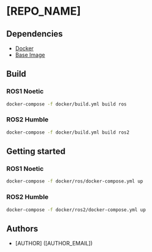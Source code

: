 # [REPO_NAME]

## Dependencies
 - [Docker](https://www.docker.com/)
 - [Base Image](https://github.com/Maik13579/ros-docker-base-image/tree/master)

## Build
### ROS1 Noetic
```bash
docker-compose -f docker/build.yml build ros
```
### ROS2 Humble
```bash
docker-compose -f docker/build.yml build ros2
```
## Getting started
### ROS1 Noetic
```bash
docker-compose -f docker/ros/docker-compose.yml up
```
### ROS2 Humble
```bash
docker-compose -f docker/ros2/docker-compose.yml up
```

## Authors
 - [AUTHOR] ([AUTHOR_EMAIL])
